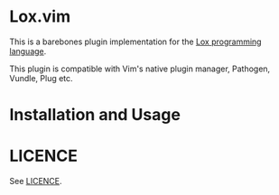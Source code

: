 # Lox.vim

This is a barebones plugin implementation for the [Lox programming language](https://www.craftinginterpreters.com/the-lox-language.html).

This plugin is compatible with Vim's native plugin manager, Pathogen, Vundle, Plug etc.

# Installation and Usage

<TBD>

# LICENCE

See [LICENCE](LICENCE.md).